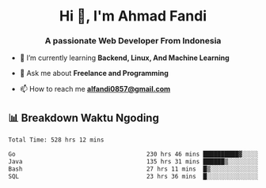 <h1 align="center">Hi 👋, I'm Ahmad Fandi</h1>
<h3 align="center">A passionate Web Developer From Indonesia</h3>

- 🌱 I’m currently learning **Backend, Linux, And Machine Learning**

- 💬 Ask me about **Freelance and Programming**

- 📫 How to reach me **<alfandi0857@gmail.com>**


## 📊 Breakdown Waktu Ngoding

<!--START_SECTION:waka-->

```txt
Total Time: 528 hrs 12 mins

Go                                     230 hrs 46 mins ██████████▓░░░░░░░░░░░░░░   43.29 %
Java                                   135 hrs 31 mins ██████▒░░░░░░░░░░░░░░░░░░   25.42 %
Bash                                   27 hrs 11 mins  █▒░░░░░░░░░░░░░░░░░░░░░░░   05.10 %
SQL                                    23 hrs 36 mins  █░░░░░░░░░░░░░░░░░░░░░░░░   04.43 %
```

<!--END_SECTION:waka-->
